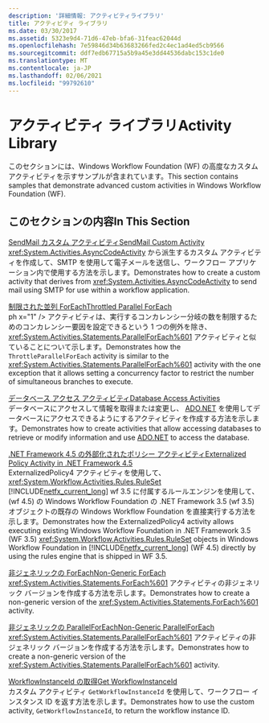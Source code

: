 ```yaml
---
description: '詳細情報: アクティビティライブラリ'
title: アクティビティ ライブラリ
ms.date: 03/30/2017
ms.assetid: 5323e9d4-71d6-47eb-bfa6-31feac62044d
ms.openlocfilehash: 7e59846d34b63683266fed2c4ec1ad4ed5cb9566
ms.sourcegitcommit: ddf7edb67715a5b9a45e3dd44536dabc153c1de0
ms.translationtype: MT
ms.contentlocale: ja-JP
ms.lasthandoff: 02/06/2021
ms.locfileid: "99792610"
---
```

# <a name="activity-library"></a><span data-ttu-id="3ccb2-103">アクティビティ ライブラリ</span><span class="sxs-lookup"><span data-stu-id="3ccb2-103">Activity Library</span></span>

<span data-ttu-id="3ccb2-104">このセクションには、Windows Workflow Foundation (WF) の高度なカスタムアクティビティを示すサンプルが含まれています。</span><span class="sxs-lookup"><span data-stu-id="3ccb2-104">This section contains samples that demonstrate advanced custom activities in Windows Workflow Foundation (WF).</span></span>  
  
## <a name="in-this-section"></a><span data-ttu-id="3ccb2-105">このセクションの内容</span><span class="sxs-lookup"><span data-stu-id="3ccb2-105">In This Section</span></span>

 [<span data-ttu-id="3ccb2-106">SendMail カスタム アクティビティ</span><span class="sxs-lookup"><span data-stu-id="3ccb2-106">SendMail Custom Activity</span></span>](sendmail-custom-activity.md)  
 <span data-ttu-id="3ccb2-107"><xref:System.Activities.AsyncCodeActivity> から派生するカスタム アクティビティを作成して、SMTP を使用して電子メールを送信し、ワークフロー アプリケーション内で使用する方法を示します。</span><span class="sxs-lookup"><span data-stu-id="3ccb2-107">Demonstrates how to create a custom activity that derives from <xref:System.Activities.AsyncCodeActivity> to send mail using SMTP for use within a workflow application.</span></span>  
  
 [<span data-ttu-id="3ccb2-108">制限された並列 ForEach</span><span class="sxs-lookup"><span data-stu-id="3ccb2-108">Throttled Parallel ForEach</span></span>](throttled-parallel-foreach.md)  
 <span data-ttu-id="3ccb2-109">ph x="1" /&gt; アクティビティは、実行するコンカレンシー分岐の数を制限するためのコンカレンシー要因を設定できるという 1 つの例外を除き、<xref:System.Activities.Statements.ParallelForEach%601> アクティビティと似ていることについて示します。</span><span class="sxs-lookup"><span data-stu-id="3ccb2-109">Demonstrates how the `ThrottleParallelForEach` activity is similar to the <xref:System.Activities.Statements.ParallelForEach%601> activity with the one exception that it allows setting a concurrency factor to restrict the number of simultaneous branches to execute.</span></span>
  
 [<span data-ttu-id="3ccb2-110">データベース アクセス アクティビティ</span><span class="sxs-lookup"><span data-stu-id="3ccb2-110">Database Access Activities</span></span>](database-access-activities.md)  
 <span data-ttu-id="3ccb2-111">データベースにアクセスして情報を取得または変更し、 [ADO.NET](../../data/adonet/index.md) を使用してデータベースにアクセスできるようにするアクティビティを作成する方法を示します。</span><span class="sxs-lookup"><span data-stu-id="3ccb2-111">Demonstrates how to create activities that allow accessing databases to retrieve or modify information and use [ADO.NET](../../data/adonet/index.md) to access the database.</span></span>  
  
 [<span data-ttu-id="3ccb2-112">.NET Framework 4.5 の外部化されたポリシー アクティビティ</span><span class="sxs-lookup"><span data-stu-id="3ccb2-112">Externalized Policy Activity in .NET Framework 4.5</span></span>](externalized-policy-activity-in-net-framework-4-5.md)  
 <span data-ttu-id="3ccb2-113">ExternalizedPolicy4 アクティビティを使用して、 <xref:System.Workflow.Activities.Rules.RuleSet> [!INCLUDE[netfx_current_long](../../../../includes/netfx-current-long-md.md)] wf 3.5 に付属するルールエンジンを使用して、(wf 4.5) の Windows Workflow Foundation の .NET Framework 3.5 (wf 3.5) オブジェクトの既存の Windows Workflow Foundation を直接実行する方法を示します。</span><span class="sxs-lookup"><span data-stu-id="3ccb2-113">Demonstrates how the ExternalizedPolicy4 activity allows executing existing Windows Workflow Foundation in .NET Framework 3.5 (WF 3.5) <xref:System.Workflow.Activities.Rules.RuleSet> objects in Windows Workflow Foundation in [!INCLUDE[netfx_current_long](../../../../includes/netfx-current-long-md.md)] (WF 4.5) directly by using the rules engine that is shipped in WF 3.5.</span></span>
  
 [<span data-ttu-id="3ccb2-114">非ジェネリックの ForEach</span><span class="sxs-lookup"><span data-stu-id="3ccb2-114">Non-Generic ForEach</span></span>](non-generic-foreach.md)  
 <span data-ttu-id="3ccb2-115"><xref:System.Activities.Statements.ForEach%601> アクティビティの非ジェネリック バージョンを作成する方法を示します。</span><span class="sxs-lookup"><span data-stu-id="3ccb2-115">Demonstrates how to create a non-generic version of the <xref:System.Activities.Statements.ForEach%601> activity.</span></span>  
  
 [<span data-ttu-id="3ccb2-116">非ジェネリックの ParallelForEach</span><span class="sxs-lookup"><span data-stu-id="3ccb2-116">Non-Generic ParallelForEach</span></span>](non-generic-parallelforeach.md)  
 <span data-ttu-id="3ccb2-117"><xref:System.Activities.Statements.ParallelForEach%601> アクティビティの非ジェネリック バージョンを作成する方法を示します。</span><span class="sxs-lookup"><span data-stu-id="3ccb2-117">Demonstrates how to create a non-generic version of the <xref:System.Activities.Statements.ParallelForEach%601> activity.</span></span>  
  
 [<span data-ttu-id="3ccb2-118">WorkflowInstanceId の取得</span><span class="sxs-lookup"><span data-stu-id="3ccb2-118">Get WorkflowInstanceId</span></span>](get-workflowinstanceid.md)  
 <span data-ttu-id="3ccb2-119">カスタム アクティビティ `GetWorkflowInstanceId` を使用して、ワークフロー インスタンス ID を返す方法を示します。</span><span class="sxs-lookup"><span data-stu-id="3ccb2-119">Demonstrates how to use the custom activity, `GetWorkflowInstanceId`, to return the workflow instance ID.</span></span>
